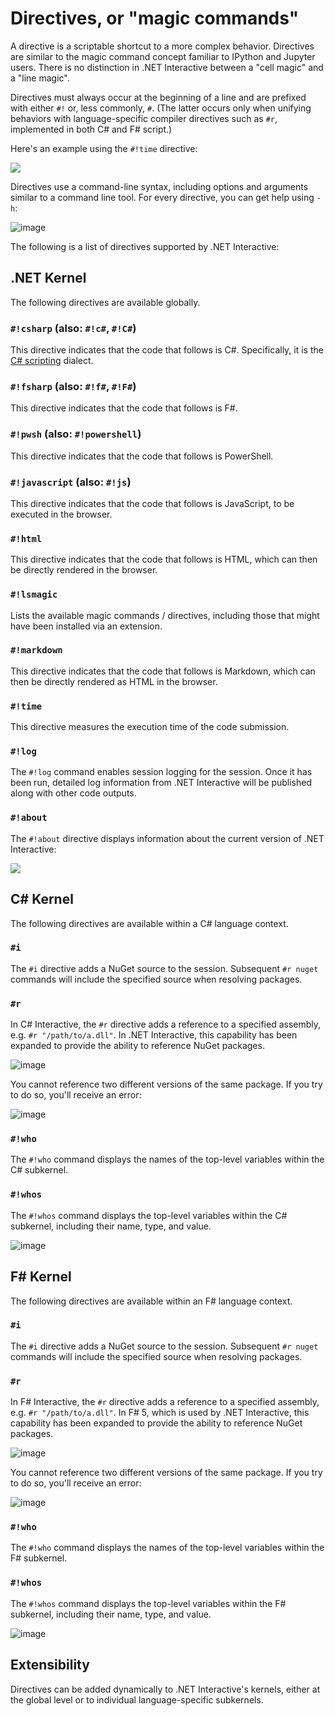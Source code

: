 # Directives, or "magic commands"

<!-- TODO: Remove "directive" naming -->

A directive is a scriptable shortcut to a more complex behavior. Directives are similar to the magic command concept familiar to IPython and Jupyter users. There is no distinction in .NET Interactive between a "cell magic" and a "line magic". 

Directives must always occur at the beginning of a line and are prefixed with either `#!` or, less commonly, `#`. (The latter occurs only when unifying behaviors with language-specific compiler directives such as `#r`, implemented in both C# and F# script.)

Here's an example using the `#!time` directive:

<img src="https://user-images.githubusercontent.com/547415/81481309-ec858b00-91e3-11ea-9f80-36f02ab64e32.png" />

Directives use a command-line syntax, including options and arguments similar to a command line tool. For every directive, you can get help using `-h`:

![image](https://user-images.githubusercontent.com/547415/81481559-f3ad9880-91e5-11ea-909a-f969525bda8d.png)

The following is a list of directives supported by .NET Interactive:

## .NET Kernel

The following directives are available globally.

### `#!csharp` (also: `#!c#`, `#!C#`)

This directive indicates that the code that follows is C#. Specifically, it is the [C# scripting](https://docs.microsoft.com/en-us/archive/msdn-magazine/2016/january/essential-net-csharp-scripting) dialect. 

### `#!fsharp` (also: `#!f#`, `#!F#`)

This directive indicates that the code that follows is F#.

### `#!pwsh` (also: `#!powershell`)

This directive indicates that the code that follows is PowerShell.

### `#!javascript` (also: `#!js`)

This directive indicates that the code that follows is JavaScript, to be executed in the browser.

### `#!html`

This directive indicates that the code that follows is HTML, which can then be directly rendered in the browser.

### `#!lsmagic`

Lists the available magic commands / directives, including those that might have been installed via an extension. 

### `#!markdown`

This directive indicates that the code that follows is Markdown, which can then be directly rendered as HTML in the browser.

### `#!time`

This directive measures the execution time of the code submission.

### `#!log`

The `#!log` command enables session logging for the session. Once it has been run, detailed log information from .NET Interactive will be published along with other code outputs. 

### `#!about`

The `#!about` directive displays information about the current version of .NET Interactive:

<img src="https://user-images.githubusercontent.com/547415/81481060-42f1ca00-91e2-11ea-92f7-c4ffae904961.png" />



## C# Kernel

The following directives are available within a C# language context.

### `#i`

The `#i` directive adds a NuGet source to the session. Subsequent `#r nuget` commands will include the specified source when resolving packages.

### `#r`

In C# Interactive, the `#r` directive adds a reference to a specified assembly, e.g. `#r "/path/to/a.dll"`.  In .NET Interactive, this capability has been expanded to provide the ability to reference NuGet packages.

![image](https://user-images.githubusercontent.com/547415/81502691-362dae80-9294-11ea-94a4-266f4edc0d5e.png)

You cannot reference two different versions of the same package. If you try to do so, you'll receive an error:

![image](https://user-images.githubusercontent.com/547415/81502694-3cbc2600-9294-11ea-92d4-9151ad1bc805.png)

### `#!who` 

The `#!who` command displays the names of the top-level variables within the C# subkernel.

### `#!whos`

The `#!whos` command displays the top-level variables within the C# subkernel, including their name, type, and value.

![image](https://user-images.githubusercontent.com/547415/81481511-87329980-91e5-11ea-9a4b-b025435553ff.png)

## F# Kernel

The following directives are available within an F# language context.

### `#i`

The `#i` directive adds a NuGet source to the session. Subsequent `#r nuget` commands will include the specified source when resolving packages.

### `#r`

In F# Interactive, the `#r` directive adds a reference to a specified assembly, e.g. `#r "/path/to/a.dll"`.  In F# 5, which is used by .NET Interactive, this capability has been expanded to provide the ability to reference NuGet packages.

![image](https://user-images.githubusercontent.com/547415/81502691-362dae80-9294-11ea-94a4-266f4edc0d5e.png)

You cannot reference two different versions of the same package. If you try to do so, you'll receive an error:

![image](https://user-images.githubusercontent.com/547415/81502694-3cbc2600-9294-11ea-92d4-9151ad1bc805.png)

### `#!who` 

The `#!who` command displays the names of the top-level variables within the F# subkernel.



### `#!whos`

The `#!whos` command displays the top-level variables within the F# subkernel, including their name, type, and value.

![image](https://user-images.githubusercontent.com/547415/81481474-636f5380-91e5-11ea-92ce-07336b201db0.png)

## Extensibility

Directives can be added dynamically to .NET Interactive's kernels, either at the global level or to individual language-specific subkernels.